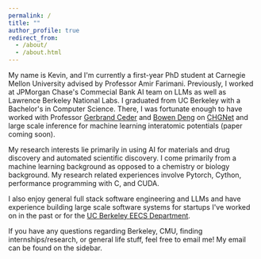 ```yaml
---
permalink: /
title: ""
author_profile: true
redirect_from: 
  - /about/
  - /about.html
---
```


My name is Kevin, and I'm currently a first-year PhD student at Carnegie Mellon University advised by Professor Amir Farimani. Previously, I worked at JPMorgan Chase's Commecial Bank AI team on LLMs as well as Lawrence Berkeley National Labs. I graduated from UC Berkeley with a Bachelor's in Computer Science. There, I was fortunate enough to have worked with Professor [Gerbrand Ceder](https://ceder.berkeley.edu/) and [Bowen Deng](https://www.linkedin.com/in/bowen-deng-16390b264) on [CHGNet](https://www.nature.com/articles/s42256-023-00716-3) and large scale inference for machine learning interatomic potentials (paper coming soon). 

My research interests lie primarily in using AI for materials and drug discovery and automated scientific discovery. I come primarily from a machine learning background as opposed to a chemistry or biology background. My research related experiences involve Pytorch, Cython, performance programming with C, and CUDA. 

I also enjoy general full stack software engineering and LLMs and have experience building large scale software systems for startups I've worked on in the past or for the [UC Berkeley EECS Department](https://eecs.berkeley.edu/).

If you have any questions regarding Berkeley, CMU, finding internships/research, or general life stuff, feel free to email me! My email can be found on the sidebar. 